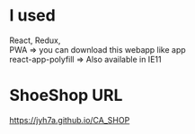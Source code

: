 # I used
React, Redux,  
PWA => you can download this webapp like app  
react-app-polyfill => Also available in IE11  

# ShoeShop URL
https://jyh7a.github.io/CA_SHOP


